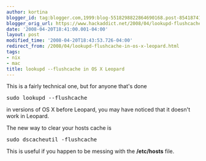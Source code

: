 ```yaml
---
author: kortina
blogger_id: tag:blogger.com,1999:blog-5518298822864690168.post-8541874135182322839
blogger_orig_url: https://www.hackaddict.net/2008/04/lookupd-flushcache-in-os-x-leopard.html
date: '2008-04-20T18:41:00.001-04:00'
layout: post
modified_time: '2008-04-20T18:43:53.726-04:00'
redirect_from: /2008/04/lookupd-flushcache-in-os-x-leopard.html
tags:
- nix
- mac
title: lookupd --flushcache in OS X Leopard
---
```


This is a fairly technical one, but for anyone that's done

<pre>sudo lookupd --flushcache</pre>

in versions of OS X before Leopard, you may have noticed that it doesn't work in Leopard.



The new way to clear your hosts cache is

<pre>sudo dscacheutil -flushcache</pre>



This is useful if you happen to be messing with the <b>/etc/hosts</b> file.
